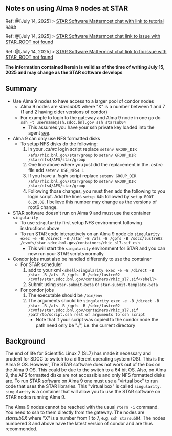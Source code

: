 Notes on using Alma 9 nodes at STAR
--------------------------------------

Ref: @[July 14, 2025] > [STAR Software Mattermost chat with link to tutorial page](https://chat.sdcc.bnl.gov/star/pl/dqp94zse97r39jh8aetbi3jq7e)

Ref: @[July 14, 2025] > [STAR Software Mattermost chat link to issue with STAR_ROOT not found](https://chat.sdcc.bnl.gov/star/pl/9tog9swdafyo5jgxmyqop6ndoc)

Ref: @[July 14, 2025] > [STAR Software Mattermost chat link to fix issue with STAR_ROOT not found](https://chat.sdcc.bnl.gov/star/pl/3tw7krm3a7by8cakfw9jo7inca)

**The information contained herein is valid as of the time of writing July 15, 2025 and may change as the STAR software develops**

## Summary

- Use Alma 9 nodes to have access to a larger pool of condor nodes
	- Alma 9 nodes are *starsub0X* where "X" is a number between 1 and 7 (1 and 2 having older versions of condor)
	- For example to login to the gateway and Alma 9 node in one go do `ssh -t username@ssh.sdcc.bnl.gov ssh starsub04`
		- This assumes you have your ssh private key loaded into the agent [see](ssh_agent.md).
- Alma 9 can only use NFS formatted disks
	- To setup NFS disks do the following:
		1. In your *.cshrc* login script replace `setenv GROUP_DIR /afs/rhic.bnl.gov/star/group` to `setenv GROUP_DIR /star/nfs4/AFS/star/group`
		2. One line above where you just did the replacement in the *.cshrc* file add `setenv USE_NFS4 1`
		3. If you have a *.login* script replace `setenv GROUP_DIR /afs/rhic.bnl.gov/star/group` to `setenv GROUP_DIR /star/nfs4/AFS/star/group`
  		4. Following those changes, you must then add the following to you login script. Add the lines `setup 64b` followed by `setup ROOT 6.20.08`. I believe this number may change as the versions of root6 change. 
- STAR software doesn't run on Alma 9 and must use the container `singularity`
	- To use `singularity` first setup NFS environment following instructions above
	- To run STAR code interactively on an Alma 9 node do `singularity exec -e -B /direct -B /star -B /afs -B /gpfs -B /sdcc/lustre02 /cvmfs/star.sdcc.bnl.gov/containers/rhic_sl7.sif csh`
		- This will start the `singularity` environment for STAR and you can now run your STAR scripts normally
- Condor jobs must also be handled differently to use the container
	- For STAR scheduler
		1. add to your xml  `<shell>singularity exec -e -B /direct -B /star -B /afs -B /gpfs -B /sdcc/lustre02 /cvmfs/star.sdcc.bnl.gov/containers/rhic_sl7.sif</shell>`
		2. Submit using `star-submit-beta` or `star-submit-template-beta`
	- For condor jobs
		1. The executable should be `/bin/env`
		2. The arguments should be `singularity exec -e -B /direct -B /star -B /afs -B /gpfs -B /sdcc/lustre02 /cvmfs/star.sdcc.bnl.gov/containers/rhic_sl7.sif /path/to/script.csh rest of arguments to csh script`
			- Note that if your script was copied to the condor node the path need only be "./", i.e. the current directory

## Background

The end of life for Scientific Linux 7 (SL7) has made it necessary and prudent for SDCC to switch to a different operating system (OS). This is the Alma 9 OS. However, The STAR software does not work out of the box on the Alma 9 OS. This could be due to the switch to a 64 bit OS. Also, on Alma 9, the AFS formatted disks are not accessible and only NFS formatted disks are. To run STAR software on Alma 9 one must use a "virtual box" to run code that uses the STAR libraries. This "virtual box" is called `singularity`. `singularity` is a container that will allow you to use the STAR software on STAR nodes running Alma 9.

The Alma 9 nodes cannot be reached with the usual `rterm -i` command. You need to ssh to them directly from the gateway. The nodes are *starsub0X* where "X" is a number from 1 to 7, e.g. `ssh starsub04`. The nodes numbered 3 and above have the latest version of condor and are thus recommended.





